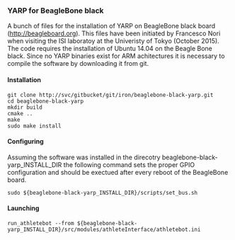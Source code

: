 ### YARP for BeagleBone black


A bunch of files for the installation of YARP on BeagleBone black board (http://beagleboard.org). This files have been initiated by Francesco Nori when visiting the ISI laboratoy at the Univeristy of Tokyo (October 2015). The code requires the installation of Ubuntu 14.04 on the Beagle Bone black. Since no YARP binaries exist for ARM achitectures it is necessary to compile the software by downloading it from git. 

#### Installation

```
git clone http://svc/gitbucket/git/iron/beaglebone-black-yarp.git
cd beaglebone-black-yarp
mkdir build
cmake ..
make
sudo make install
```

#### Configuring
Assuming the software was installed in the direcotry beaglebone-black-yarp_INSTALL_DIR the following command sets the proper GPIO configuration and should be exectued after every reboot of the BeagleBone board. 
```
sudo ${beaglebone-black-yarp_INSTALL_DIR}/scripts/set_bus.sh 
```

#### Launching
```
run_athletebot --from ${beaglebone-black-yarp_INSTALL_DIR}/src/modules/athleteInterface/athletebot.ini
```

